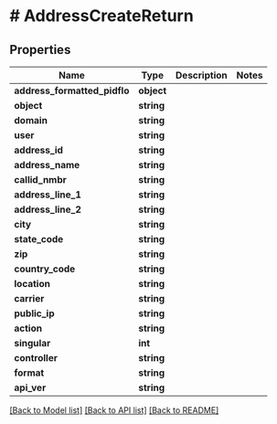# # AddressCreateReturn

## Properties

Name | Type | Description | Notes
------------ | ------------- | ------------- | -------------
**address_formatted_pidflo** | **object** |  |
**object** | **string** |  |
**domain** | **string** |  |
**user** | **string** |  |
**address_id** | **string** |  |
**address_name** | **string** |  |
**callid_nmbr** | **string** |  |
**address_line_1** | **string** |  |
**address_line_2** | **string** |  |
**city** | **string** |  |
**state_code** | **string** |  |
**zip** | **string** |  |
**country_code** | **string** |  |
**location** | **string** |  |
**carrier** | **string** |  |
**public_ip** | **string** |  |
**action** | **string** |  |
**singular** | **int** |  |
**controller** | **string** |  |
**format** | **string** |  |
**api_ver** | **string** |  |

[[Back to Model list]](../../README.md#models) [[Back to API list]](../../README.md#endpoints) [[Back to README]](../../README.md)
